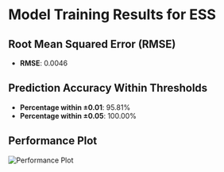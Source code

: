 # Model Training Results for ESS

## Root Mean Squared Error (RMSE)
- **RMSE**: 0.0046

## Prediction Accuracy Within Thresholds
- **Percentage within ±0.01**: 95.81%
- **Percentage within ±0.05**: 100.00%

## Performance Plot
![Performance Plot](../imgs/ESS.png)
